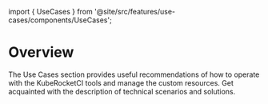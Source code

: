 import { UseCases } from '@site/src/features/use-cases/components/UseCases';

# Overview

<head>
  <link rel="canonical" href="https://docs.kuberocketci.io/docs/use-cases/" />
</head>

The Use Cases section provides useful recommendations of how to operate with the KubeRocketCI tools and manage the
custom resources. Get acquainted with the description of technical scenarios and solutions.

<UseCases />
